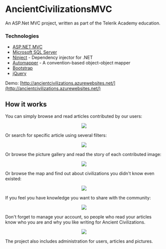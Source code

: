 # AncientCivilizationsMVC

An ASP.Net MVC project, written as part of the Telerik Academy education.

### Technologies

- [ASP.NET MVC](http://www.asp.net/mvc)
- [Microsoft SQL Server](http://www.microsoft.com/en-us/server-cloud/products/sql-server/)
- [Ninject](http://www.ninject.org/) - Dependency injector for .NET
- [Automapper](http://automapper.org/) - A convention-based object-object mapper
- [Bootstrap](http://getbootstrap.com/)
- [jQuery](http://jquery.com/)

Demo: [http://ancientcivilizations.azurewebsites.net/](http://ancientcivilizations.azurewebsites.net/)

## How it works

You can simply browse and read articles contributed by our users:
<p align="center"><img src="https://github.com/ggarabedian/AncientCivilizationsMVC/master/Images/HomePage.PNG" /></p>

Or search for specific article using several filters:
<p align="center"><img src="https://github.com/ggarabedian/AncientCivilizationsMVC/master/Images/SearchForArticles.PNG" /></p>

Or browse the picture gallery and read the story of each contributed image:
<p align="center"><img src="https://github.com/ggarabedian/AncientCivilizationsMVC/master/Images/PictureGallery.PNG" /></p>

Or browse the map and find out about civilizations you didn't know even existed:
<p align="center"><img src="https://github.com/ggarabedian/AncientCivilizationsMVC/master/Images/BrowseTheMap.PNG" /></p>

If you feel you have knowledge you want to share with the community:
<p align="center"><img src="https://github.com/ggarabedian/AncientCivilizationsMVC/master/Images/ContributeContent.PNG" /></p>

Don't forget to manage your account, so people who read your articles know who you are and why you like writing for Ancient Civilizations.
<p align="center"><img src="https://github.com/ggarabedian/AncientCivilizationsMVC/master/Images/ManageAccount.PNG" /></p>

The project also includes administration for users, articles and pictures.